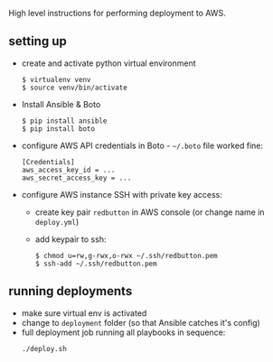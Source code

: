 High level instructions for performing deployment to AWS.

## setting up

* create and activate python virtual environment

  ```
  $ virtualenv venv
  $ source venv/bin/activate
  ```

* Install Ansible & Boto

  ```
  $ pip install ansible
  $ pip install boto
  ```

* configure AWS API credentials in Boto - `~/.boto` file worked fine:

  ```
  [Credentials]
  aws_access_key_id = ...
  aws_secret_access_key = ...
  ```

* configure AWS instance SSH with private key access:
  * create key pair `redbutton` in AWS console (or change name in `deploy.yml`)
  * add keypair to ssh:

    ```
    $ chmod u=rw,g-rwx,o-rwx ~/.ssh/redbutton.pem
    $ ssh-add ~/.ssh/redbutton.pem
    ```

## running deployments

* make sure virtual env is activated
* change to `deployment` folder (so that Ansible catches it's config)
* full deployment job running all playbooks in sequence:
  ```
  ./deploy.sh
  ```
